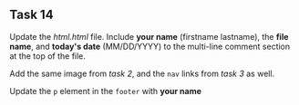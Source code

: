 ## Task 14
Update the *html.html* file. Include **your name** (firstname lastname), the **file name**, and **today's date** (MM/DD/YYYY) to the multi-line comment section at the top of the file. 

Add the same image from *task 2*, and the `nav` links from *task 3* as well. 

Update the `p` element in the `footer` with **your name**